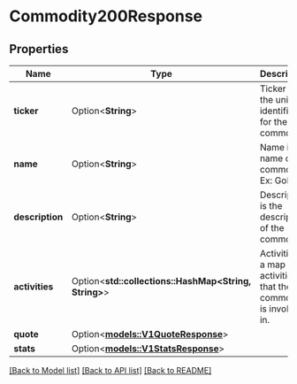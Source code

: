 # Commodity200Response

## Properties

Name | Type | Description | Notes
------------ | ------------- | ------------- | -------------
**ticker** | Option<**String**> | Ticker is the unique identifier for the commodity. | [optional]
**name** | Option<**String**> | Name is the name of the commodity. Ex: Gold. | [optional]
**description** | Option<**String**> | Description is the description of the commodity. | [optional]
**activities** | Option<**std::collections::HashMap<String, String>**> | Activities is a map of activities that the commodity is involved in. | [optional]
**quote** | Option<[**models::V1QuoteResponse**](v1QuoteResponse.md)> |  | [optional]
**stats** | Option<[**models::V1StatsResponse**](v1StatsResponse.md)> |  | [optional]

[[Back to Model list]](../README.md#documentation-for-models) [[Back to API list]](../README.md#documentation-for-api-endpoints) [[Back to README]](../README.md)


